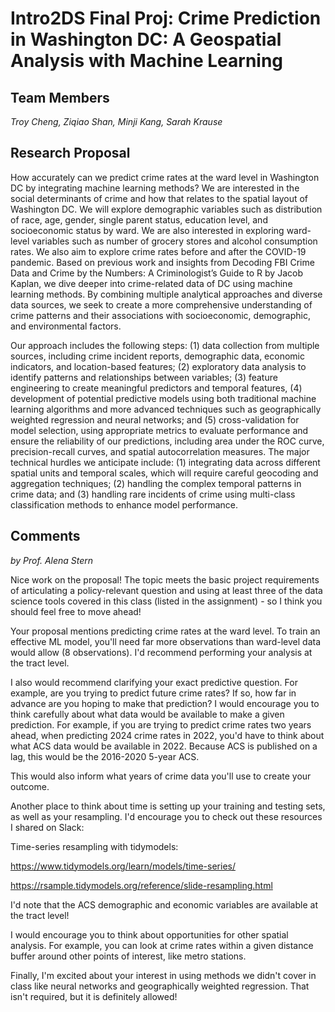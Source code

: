 # Intro2DS Final Proj: Crime Prediction in Washington DC: A Geospatial Analysis with Machine Learning

## Team Members

*Troy Cheng, Ziqiao Shan, Minji Kang, Sarah Krause*

## Research Proposal

How accurately can we predict crime rates at the ward level in Washington DC by integrating machine learning methods? We are interested in the social determinants of crime and how that relates to the spatial layout of Washington DC. We will explore demographic variables such as distribution of race, age, gender, single parent status, education level, and socioeconomic status by ward. We are also interested in exploring ward-level variables such as number of grocery stores and alcohol consumption rates. We also aim to explore crime rates before and after the COVID-19 pandemic. Based on previous work and insights from Decoding FBI Crime Data and Crime by the Numbers: A Criminologist’s Guide to R by Jacob Kaplan, we dive deeper into crime-related data of DC using machine learning methods. By combining multiple analytical approaches and diverse data sources, we seek to create a more comprehensive understanding of crime patterns and their associations with socioeconomic, demographic, and environmental factors. 

Our approach includes the following steps: (1) data collection from multiple sources, including crime incident reports, demographic data, economic indicators, and location-based features; (2) exploratory data analysis to identify patterns and relationships between variables; (3) feature engineering to create meaningful predictors and temporal features, (4) development of potential predictive models using both traditional machine learning algorithms and more advanced techniques such as geographically weighted regression and neural networks; and (5) cross-validation for model selection, using appropriate metrics to evaluate performance and ensure the reliability of our predictions, including area under the ROC curve, precision-recall curves, and spatial autocorrelation measures. The major technical hurdles we anticipate include: (1) integrating data across different spatial units and temporal scales, which will require careful geocoding and aggregation techniques; (2) handling the complex temporal patterns in crime data; and (3) handling rare incidents of crime using multi-class classification methods to enhance model performance. 

## Comments

*by Prof. Alena Stern*

Nice work on the proposal! The topic meets the basic project requirements of articulating a policy-relevant question and using at least three of the data science tools covered in this class (listed in the assignment) - so I think you should feel free to move ahead!

Your proposal mentions predicting crime rates at the ward level. To train an effective ML model, you'll need far more observations than ward-level data would allow (8 observations). I'd recommend performing your analysis at the tract level. 

I also would recommend clarifying your exact predictive question. For example, are you trying to predict future crime rates? If so, how far in advance are you hoping to make that prediction? I would encourage you to think carefully about what data would be available to make a given prediction. For example, if you are trying to predict crime rates two years ahead, when predicting 2024 crime rates in 2022, you'd have to think about what ACS data would be available in 2022. Because ACS is published on a lag, this would be the 2016-2020 5-year ACS. 

This would also inform what years of crime data you'll use to create your outcome.

Another place to think about time is setting up your training and testing sets, as well as your resampling. I'd encourage you to check out these resources I shared on Slack:

Time-series resampling with tidymodels:

<https://www.tidymodels.org/learn/models/time-series/>

<https://rsample.tidymodels.org/reference/slide-resampling.html>

I'd note that the ACS demographic and economic variables are available at the tract level!

I would encourage you to think about opportunities for other spatial analysis. For example, you can look at crime rates within a given distance buffer around other points of interest, like metro stations. 

Finally, I'm excited about your interest in using methods we didn't cover in class like neural networks and geographically weighted regression. That isn't required, but it is definitely allowed!
